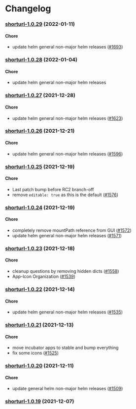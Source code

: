 # Changelog<br>


<a name="shorturl-1.0.29"></a>
### [shorturl-1.0.29](https://github.com/truecharts/apps/compare/shorturl-1.0.28...shorturl-1.0.29) (2022-01-11)

#### Chore

* update helm general non-major helm releases ([#1693](https://github.com/truecharts/apps/issues/1693))



<a name="shorturl-1.0.28"></a>
### [shorturl-1.0.28](https://github.com/truecharts/apps/compare/shorturl-1.0.27...shorturl-1.0.28) (2022-01-04)

#### Chore

* update helm general non-major helm releases



<a name="shorturl-1.0.27"></a>
### [shorturl-1.0.27](https://github.com/truecharts/apps/compare/shorturl-1.0.26...shorturl-1.0.27) (2021-12-28)

#### Chore

* update helm general non-major helm releases ([#1623](https://github.com/truecharts/apps/issues/1623))



<a name="shorturl-1.0.26"></a>
### [shorturl-1.0.26](https://github.com/truecharts/apps/compare/shorturl-1.0.25...shorturl-1.0.26) (2021-12-21)

#### Chore

* update helm general non-major helm releases ([#1596](https://github.com/truecharts/apps/issues/1596))



<a name="shorturl-1.0.25"></a>
### [shorturl-1.0.25](https://github.com/truecharts/apps/compare/shorturl-1.0.24...shorturl-1.0.25) (2021-12-19)

#### Chore

* Last patch bump before RC2 branch-off
* remove `editable: true` as this is the default ([#1576](https://github.com/truecharts/apps/issues/1576))



<a name="shorturl-1.0.24"></a>
### [shorturl-1.0.24](https://github.com/truecharts/apps/compare/shorturl-1.0.23...shorturl-1.0.24) (2021-12-19)

#### Chore

* completely remove mountPath reference from GUI ([#1572](https://github.com/truecharts/apps/issues/1572))
* update helm general non-major helm releases ([#1571](https://github.com/truecharts/apps/issues/1571))



<a name="shorturl-1.0.23"></a>
### [shorturl-1.0.23](https://github.com/truecharts/apps/compare/shorturl-1.0.22...shorturl-1.0.23) (2021-12-18)

#### Chore

* cleanup questions by removing hidden dicts ([#1558](https://github.com/truecharts/apps/issues/1558))
* App-Icon Organization ([#1539](https://github.com/truecharts/apps/issues/1539))



<a name="shorturl-1.0.22"></a>
### [shorturl-1.0.22](https://github.com/truecharts/apps/compare/shorturl-1.0.21...shorturl-1.0.22) (2021-12-14)

#### Chore

* update helm general non-major helm releases ([#1535](https://github.com/truecharts/apps/issues/1535))



<a name="shorturl-1.0.21"></a>
### [shorturl-1.0.21](https://github.com/truecharts/apps/compare/shorturl-1.0.20...shorturl-1.0.21) (2021-12-13)

#### Chore

* move incubator apps to stable and bump everything
* fix some icons ([#1525](https://github.com/truecharts/apps/issues/1525))



<a name="shorturl-1.0.20"></a>
### [shorturl-1.0.20](https://github.com/truecharts/apps/compare/shorturl-1.0.19...shorturl-1.0.20) (2021-12-11)

#### Chore

* update general helm non-major helm releases ([#1509](https://github.com/truecharts/apps/issues/1509))



<a name="shorturl-1.0.19"></a>
### [shorturl-1.0.19](https://github.com/truecharts/apps/compare/shorturl-1.0.18...shorturl-1.0.19) (2021-12-07)

